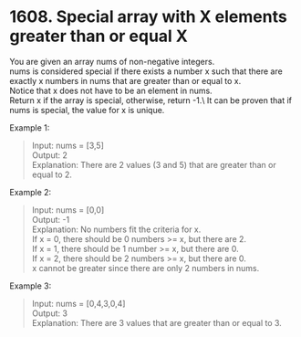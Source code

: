 # 1608. Special array with X elements greater than or equal X

You are given an array nums of non-negative integers. \
nums is considered special if there exists a number x such that there are exactly x numbers in nums that are greater than or equal to x.\
Notice that x does not have to be an element in nums.\
Return x if the array is special, otherwise, return -1.\ 
It can be proven that if nums is special, the value for x is unique.

Example 1:

>Input: nums = [3,5]\
Output: 2\
Explanation: There are 2 values (3 and 5) that are greater than or equal to 2.

Example 2:

>Input: nums = [0,0]\
Output: -1\
Explanation: No numbers fit the criteria for x.\
If x = 0, there should be 0 numbers >= x, but there are 2.\
If x = 1, there should be 1 number >= x, but there are 0.\
If x = 2, there should be 2 numbers >= x, but there are 0.\
x cannot be greater since there are only 2 numbers in nums.

Example 3:

>Input: nums = [0,4,3,0,4]\
Output: 3\
Explanation: There are 3 values that are greater than or equal to 3.